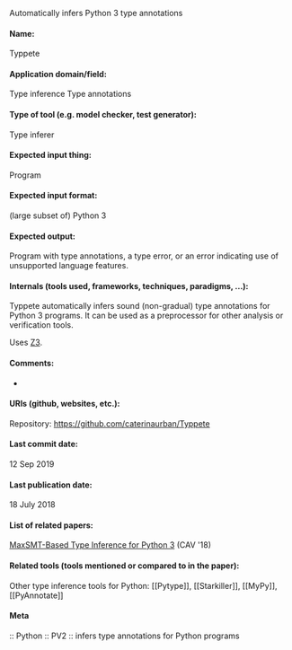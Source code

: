 Automatically infers Python 3 type annotations

#### Name:
Typpete

#### Application domain/field:
Type inference
Type annotations

#### Type of tool (e.g. model checker, test generator):
Type inferer

#### Expected input thing:
Program

#### Expected input format:
(large subset of) Python 3

#### Expected output:
Program with type annotations, a type error, or an error indicating use of unsupported language features.

#### Internals (tools used, frameworks, techniques, paradigms, ...):
Typpete automatically infers sound (non-gradual) type annotations for Python 3 programs. It can be used as a preprocessor for other analysis or verification tools.

Uses [Z3](Solvers/SMT/Z3.md).

#### Comments:
-

#### URIs (github, websites, etc.):
Repository: https://github.com/caterinaurban/Typpete

#### Last commit date:
12 Sep 2019

#### Last publication date:
18 July 2018

#### List of related papers:
[MaxSMT-Based Type Inference for Python 3](https://doi.org/10.1007/978-3-319-96142-2_2) (CAV '18)

#### Related tools (tools mentioned or compared to in the paper):
Other type inference tools for Python: [[Pytype]], [[Starkiller]], [[MyPy]], [[PyAnnotate]]

#### Meta
:: Python
:: PV2 :: infers type annotations for Python programs